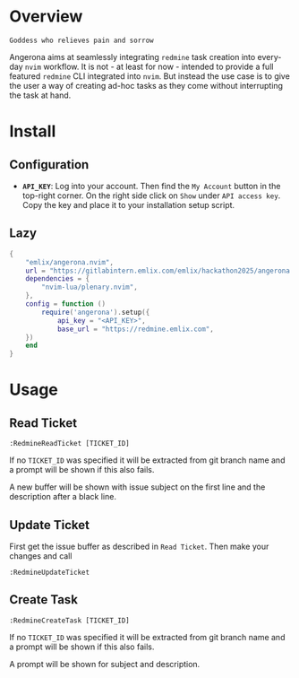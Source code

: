 # Overview

```
Goddess who relieves pain and sorrow
```

Angerona aims at seamlessly integrating `redmine` task creation into every-day
`nvim` workflow. It is not - at least for now - intended to provide a full
featured `redmine` CLI integrated into `nvim`. But instead the use case is to
give the user a way of creating ad-hoc tasks as they come without interrupting
the task at hand.

# Install

## Configuration

- __`API_KEY`__: Log into your account.
	Then find the `My Account` button in the top-right corner.
	On the right side click on `Show` under `API access key`.
	Copy the key and place it to your installation setup script.

## Lazy

```lua
{
	"emlix/angerona.nvim",
	url = "https://gitlabintern.emlix.com/emlix/hackathon2025/angerona.nvim.git",
	dependencies = {
		"nvim-lua/plenary.nvim",
	},
	config = function ()
		require('angerona').setup({
			api_key = "<API_KEY>",
			base_url = "https://redmine.emlix.com",
	})
	end
}
```

# Usage

## Read Ticket

`:RedmineReadTicket [TICKET_ID]`

If no `TICKET_ID` was specified it will be extracted from git branch name and a
prompt will be shown if this also fails.

A new buffer will be shown with issue subject on the first line and the
description after a black line.

## Update Ticket

First get the issue buffer as described in `Read Ticket`.
Then make your changes and call

`:RedmineUpdateTicket`

## Create Task

`:RedmineCreateTask [TICKET_ID]`

If no `TICKET_ID` was specified it will be extracted from git branch name and a
prompt will be shown if this also fails.

A prompt will be shown for subject and description.
